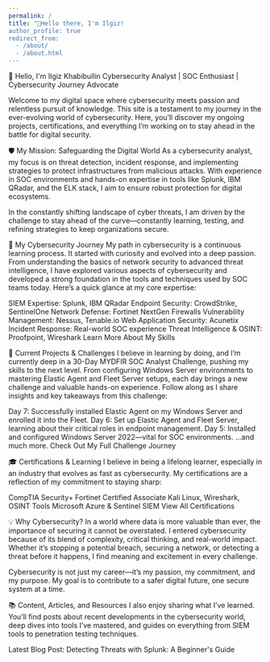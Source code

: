 ```yaml
---
permalink: /
title: "👋Hello there, I'm Ilgiz!
author_profile: true
redirect_from: 
  - /about/
  - /about.html
---
```


👋 Hello, I'm Ilgiz Khabibullin
Cybersecurity Analyst | SOC Enthusiast | Cybersecurity Journey Advocate

Welcome to my digital space where cybersecurity meets passion and relentless pursuit of knowledge. This site is a testament to my journey in the ever-evolving world of cybersecurity. Here, you’ll discover my ongoing projects, certifications, and everything I’m working on to stay ahead in the battle for digital security.

🛡️ My Mission: Safeguarding the Digital World
As a cybersecurity analyst, my focus is on threat detection, incident response, and implementing strategies to protect infrastructures from malicious attacks. With experience in SOC environments and hands-on expertise in tools like Splunk, IBM QRadar, and the ELK stack, I aim to ensure robust protection for digital ecosystems.

In the constantly shifting landscape of cyber threats, I am driven by the challenge to stay ahead of the curve—constantly learning, testing, and refining strategies to keep organizations secure.

🌟 My Cybersecurity Journey
My path in cybersecurity is a continuous learning process. It started with curiosity and evolved into a deep passion. From understanding the basics of network security to advanced threat intelligence, I have explored various aspects of cybersecurity and developed a strong foundation in the tools and techniques used by SOC teams today. Here’s a quick glance at my core expertise:

SIEM Expertise: Splunk, IBM QRadar
Endpoint Security: CrowdStrike, SentinelOne
Network Defense: Fortinet NextGen Firewalls
Vulnerability Management: Nessus, Tenable.io
Web Application Security: Acunetix
Incident Response: Real-world SOC experience
Threat Intelligence & OSINT: Proofpoint, Wireshark
Learn More About My Skills

🚀 Current Projects & Challenges
I believe in learning by doing, and I’m currently deep in a 30-Day MYDFIR SOC Analyst Challenge, pushing my skills to the next level. From configuring Windows Server environments to mastering Elastic Agent and Fleet Server setups, each day brings a new challenge and valuable hands-on experience.
Follow along as I share insights and key takeaways from this challenge:

Day 7: Successfully installed Elastic Agent on my Windows Server and enrolled it into the Fleet.
Day 6: Set up Elastic Agent and Fleet Server, learning about their critical roles in endpoint management.
Day 5: Installed and configured Windows Server 2022—vital for SOC environments.
...and much more.
Check Out My Full Challenge Journey

🎓 Certifications & Learning
I believe in being a lifelong learner, especially in an industry that evolves as fast as cybersecurity. My certifications are a reflection of my commitment to staying sharp:

CompTIA Security+
Fortinet Certified Associate
Kali Linux, Wireshark, OSINT Tools
Microsoft Azure & Sentinel SIEM
View All Certifications

💡 Why Cybersecurity?
In a world where data is more valuable than ever, the importance of securing it cannot be overstated. I entered cybersecurity because of its blend of complexity, critical thinking, and real-world impact. Whether it’s stopping a potential breach, securing a network, or detecting a threat before it happens, I find meaning and excitement in every challenge.

Cybersecurity is not just my career—it’s my passion, my commitment, and my purpose. My goal is to contribute to a safer digital future, one secure system at a time.

📚 Content, Articles, and Resources
I also enjoy sharing what I’ve learned. You’ll find posts about recent developments in the cybersecurity world, deep dives into tools I’ve mastered, and guides on everything from SIEM tools to penetration testing techniques.

Latest Blog Post: Detecting Threats with Splunk: A Beginner's Guide
